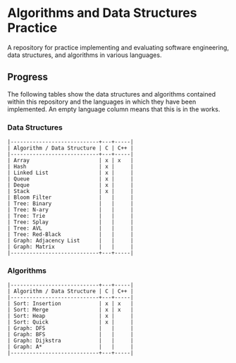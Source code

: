 # Algorithms and Data Structures Practice
A repository for practice implementing and evaluating software engineering, data structures, and algorithms in various languages.

## Progress
The following tables show the data structures and algorithms contained within this repository and the languages in which they have been implemented. An empty language column means that this is in the works.

### Data Structures
```
|----------------------------+---+-----|
| Algorithm / Data Structure | C | C++ |
|----------------------------+---+-----|
| Array                      | x | x   |
| Hash                       | x |     |
| Linked List                | x |     |
| Queue                      | x |     |
| Deque                      | x |     |
| Stack                      | x |     |
| Bloom Filter               |   |     |
| Tree: Binary               |   |     |
| Tree: N-ary                |   |     |
| Tree: Trie                 |   |     |
| Tree: Splay                |   |     |
| Tree: AVL                  |   |     |
| Tree: Red-Black            |   |     |
| Graph: Adjacency List      |   |     |
| Graph: Matrix              |   |     |
|----------------------------+---+-----|
```

### Algorithms
```
|----------------------------+---+-----|
| Algorithm / Data Structure | C | C++ |
|----------------------------+---+-----|
| Sort: Insertion            | x | x   |
| Sort: Merge                | x | x   |
| Sort: Heap                 | x |     |
| Sort: Quick                | x |     |
| Graph: DFS                 |   |     |
| Graph: BFS                 |   |     |
| Graph: Dijkstra            |   |     |
| Graph: A*                  |   |     |
|----------------------------+---+-----|
```
